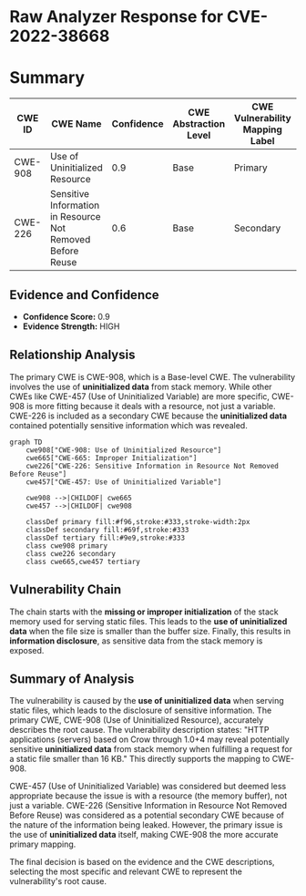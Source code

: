 # Raw Analyzer Response for CVE-2022-38668

# Summary
| CWE ID | CWE Name | Confidence | CWE Abstraction Level | CWE Vulnerability Mapping Label | CWE-Vulnerability Mapping Notes |
|---|---|---|---|---|---|
| CWE-908 | Use of Uninitialized Resource | 0.9 | Base | Primary | Allowed |
| CWE-226 | Sensitive Information in Resource Not Removed Before Reuse | 0.6 | Base | Secondary | Allowed |

## Evidence and Confidence

*   **Confidence Score:** 0.9
*   **Evidence Strength:** HIGH

## Relationship Analysis
The primary CWE is CWE-908, which is a Base-level CWE. The vulnerability involves the use of **uninitialized data** from stack memory. While other CWEs like CWE-457 (Use of Uninitialized Variable) are more specific, CWE-908 is more fitting because it deals with a resource, not just a variable. CWE-226 is included as a secondary CWE because the **uninitialized data** contained potentially sensitive information which was revealed.

```mermaid
graph TD
    cwe908["CWE-908: Use of Uninitialized Resource"]
    cwe665["CWE-665: Improper Initialization"]
    cwe226["CWE-226: Sensitive Information in Resource Not Removed Before Reuse"]
    cwe457["CWE-457: Use of Uninitialized Variable"]
    
    cwe908 -->|CHILDOF| cwe665
    cwe457 -->|CHILDOF| cwe908

    classDef primary fill:#f96,stroke:#333,stroke-width:2px
    classDef secondary fill:#69f,stroke:#333
    classDef tertiary fill:#9e9,stroke:#333
    class cwe908 primary
    class cwe226 secondary
    class cwe665,cwe457 tertiary
```

## Vulnerability Chain
The chain starts with the **missing or improper initialization** of the stack memory used for serving static files. This leads to the **use of uninitialized data** when the file size is smaller than the buffer size. Finally, this results in **information disclosure**, as sensitive data from the stack memory is exposed.

## Summary of Analysis
The vulnerability is caused by the **use of uninitialized data** when serving static files, which leads to the disclosure of sensitive information. The primary CWE, CWE-908 (Use of Uninitialized Resource), accurately describes the root cause. The vulnerability description states: "HTTP applications (servers) based on Crow through 1.0+4 may reveal potentially sensitive **uninitialized data** from stack memory when fulfilling a request for a static file smaller than 16 KB." This directly supports the mapping to CWE-908.

CWE-457 (Use of Uninitialized Variable) was considered but deemed less appropriate because the issue is with a resource (the memory buffer), not just a variable. CWE-226 (Sensitive Information in Resource Not Removed Before Reuse) was considered as a potential secondary CWE because of the nature of the information being leaked. However, the primary issue is the use of **uninitialized data** itself, making CWE-908 the more accurate primary mapping.

The final decision is based on the evidence and the CWE descriptions, selecting the most specific and relevant CWE to represent the vulnerability's root cause.